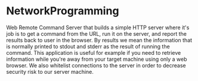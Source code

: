 # NetworkProgramming
Web Remote Command Server that builds a simple HTTP server where it's job is to get a command from the URL, run it on the server, and report the results back to user in the browser. By results we mean the information that is normally printed to stdout and stderr as the result of running the command. This application is useful for example if you need to retrieve information while you're away from your target machine using only a web browser. We also whitelist connections to the server in order to decrease security risk to our server machine.
